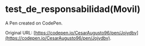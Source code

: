 # test_de_responsabilidad(Movil)

A Pen created on CodePen.

Original URL: [https://codepen.io/CesarAugusto96/pen/Jojydbv](https://codepen.io/CesarAugusto96/pen/Jojydbv).

